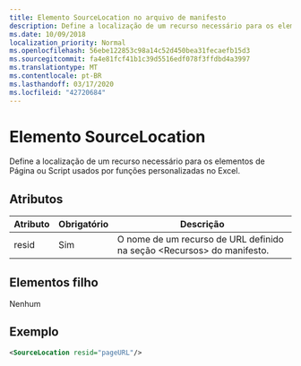 ```yaml
---
title: Elemento SourceLocation no arquivo de manifesto
description: Define a localização de um recurso necessário para os elementos de Página ou Script usados por funções personalizadas no Excel.
ms.date: 10/09/2018
localization_priority: Normal
ms.openlocfilehash: 56ebe122853c98a14c52d450bea31fecaefb15d3
ms.sourcegitcommit: fa4e81fcf41b1c39d5516edf078f3ffdbd4a3997
ms.translationtype: MT
ms.contentlocale: pt-BR
ms.lasthandoff: 03/17/2020
ms.locfileid: "42720684"
---
```

# <a name="sourcelocation-element"></a>Elemento SourceLocation

Define a localização de um recurso necessário para os elementos de Página ou Script usados por funções personalizadas no Excel.

## <a name="attributes"></a>Atributos

| **Atributo** | **Obrigatório** | **Descrição**                                                                      |
|---------------|--------------|--------------------------------------------------------------------------------------|
| resid         | Sim          | O nome de um recurso de URL definido na seção &lt;Recursos&gt; do manifesto. |

## <a name="child-elements"></a>Elementos filho

Nenhum

## <a name="example"></a>Exemplo

```xml
<SourceLocation resid="pageURL"/>
```
